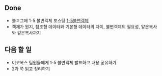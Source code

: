 ## Done
- 블ㄹ그에 1-5 불변객체 포스팅 [1-5불변객체](https://velog.io/@hippo9851/%EC%B1%85%EC%A0%95%EB%A6%AC-CoreJavaScript-1-5-%EB%B6%88%EB%B3%80%EA%B0%9D%EC%B2%B4)
- 객체가 뭔지, 참조형 데이터와 기본형 데이터의 차이, 불변객체의 필요성, 얕은복사와 깊은복사까지

## 다음 할 일
- 이코복스 팀원들에게 1-5 불변객체 발표하고 내용 공유하기
- 2과 쭉 읽고 정리하기

